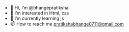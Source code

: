 - 👋 Hi, I’m @bhangepratiksha
- 👀 I’m interested in Html, css
- 🌱 I’m currently learning js
- 📫 How to reach me pratikshabhange0711@gmail.com

<!---
bhangepratiksha/bhangepratiksha is a ✨ special ✨ repository because its `README.md` (this file) appears on your GitHub profile.
You can click the Preview link to take a look at your changes.
--->
